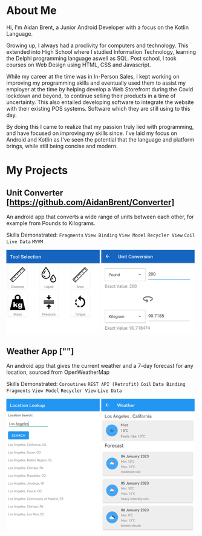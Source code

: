 # About Me

Hi, I'm Aidan Brent, a Junior Android Developer with a focus on the Kotlin Language.

Growing up, I always had a proclivity for computers and technology. This extended into High School where I studied Information Technology, learning the Delphi programming language aswell as SQL. Post school, I took courses on Web Design using HTML, CSS and Javascript.

While my career at the time was in In-Person Sales, I kept working on improving my programming skills and eventually used them to assist my employer at the time by helping develop a Web Storefront during the Covid lockdown and beyond, to continue selling their products in a time of uncertainty. This also entailed developing software to integrate the website with their existing POS systems. Software which they are still using to this day.

By doing this I came to realize that my passion truly lied with programming, and have focused on improving my skills since. I've laid my focus on Android and Kotlin as I've seen the potential that the language and platform brings, while still being concise and modern.

# My Projects

## Unit Converter [https://github.com/AidanBrent/Converter]

An android app that converts a wide range of units between each other, for example from Pounds to Kilograms. 

Skills Demonstrated: 
`Fragments` `View Binding` `View Model` `Recycler View` `Coil` `Live Data`  `MVVM`  

<div float="Left">
  <img src="Converter_Selection.png" style="width:49%;"> 
  <img src="Converter_conversion.png" style="width:49%;">
</div>

## Weather App [""]

An android app that gives the current weather and a 7-day forecast for any location, sourced from OpenWeatherMap

Skills Demonstrated: 
`Coroutines` `REST API (Retrofit)` `Coil` `Data Binding` `Fragments` `View Model` `Recycler View` `Live Data`  

<div float="Left">
  <img src="weather_location.png" style="width:49%;"> 
  <img src="Weather_forecast.png" style="width:49%;">
</div>
